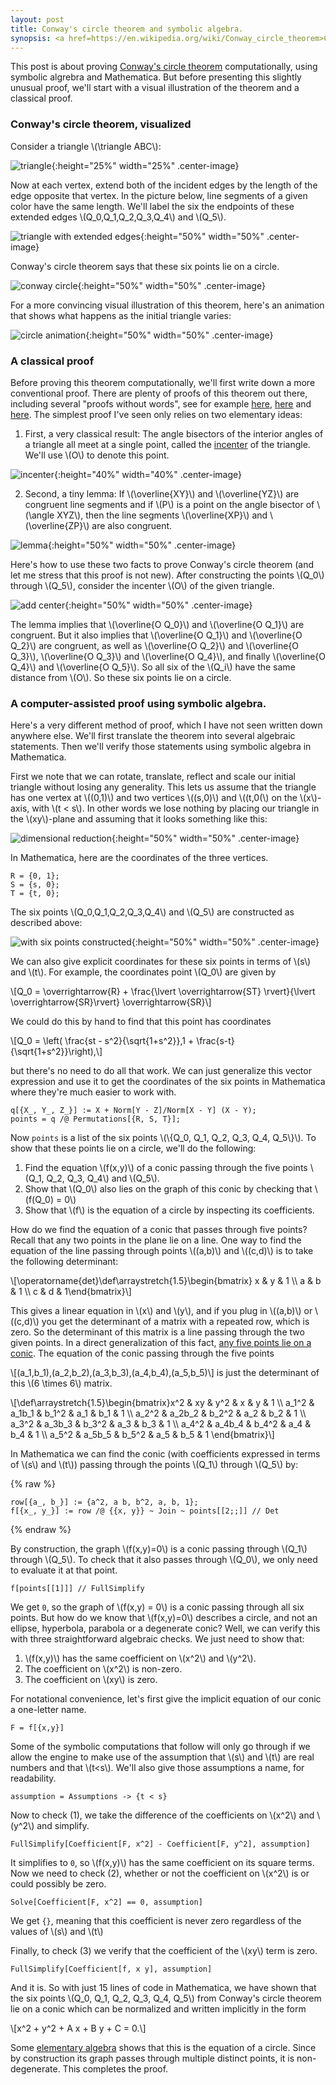 ```yaml
---
layout: post
title: Conway's circle theorem and symbolic algebra.
synopsis: <a href=https://en.wikipedia.org/wiki/Conway_circle_theorem>Conway's circle theorem</a> is a result in classical geometry. We use Mathematica to provide a computer-assisted proof using only symbolic algebra. <br> <br> <p><img src="http://nathanfieldsteel.github.io/public/conwayanimation.gif" alt="circle animation" height="50%" width="50%" class="center-image"/></p>
---
```


This post is about proving [Conway's circle theorem](https://en.wikipedia.org/wiki/Conway_circle_theorem) computationally, using symbolic algrebra and Mathematica. But before presenting this slightly unusual proof, we'll start with a visual illustration of the theorem and a classical proof.

### Conway's circle theorem, visualized

Consider a triangle \\(\triangle ABC\\):

![triangle]({{site.url}}/public/conway1.png){:height="25%" width="25%" .center-image}

Now at each vertex, extend both of the incident edges by the length of the edge opposite that vertex. In the picture below, line segments of a given color have the same length. We'll label the six the endpoints of these extended edges \\(Q_0,Q_1,Q_2,Q_3,Q_4\\) and \\(Q_5\\).

![triangle with extended edges]({{site.url}}/public/conway2.png){:height="50%" width="50%" .center-image}

Conway's circle theorem says that these six points lie on a circle.

![conway circle]({{site.url}}/public/conway3.png){:height="50%" width="50%" .center-image}

For a more convincing visual illustration of this theorem, here's an animation that shows what happens as the initial triangle varies:

![circle animation]({{site.url}}/public/conwayanimation.gif){:height="50%" width="50%" .center-image}

### A classical proof

Before proving this theorem computationally, we'll first write down a more conventional proof. There are plenty of proofs of this theorem out there, including several "proofs without words", see for example [here](https://www.cardcolm.org/JHC.html), [here](https://aperiodical.com/2020/05/the-big-lock-down-math-off-match-14/) and [here](https://arxiv.org/ftp/arxiv/papers/2111/2111.01835.pdf). The simplest proof I've seen only relies on two elementary ideas:

1. First, a very classical result: The angle bisectors of the interior angles of a triangle all meet at a single point, called the [incenter](https://en.wikipedia.org/wiki/Incenter) of the triangle. We'll use \\(O\\) to denote this point.

![incenter]({{site.url}}/public/bisectors.png){:height="40%" width="40%" .center-image}

2. Second, a tiny lemma: If \\(\overline{XY}\\) and \\(\overline{YZ}\\) are congruent line segments and if \\(P\\) is a point on the angle bisector of \\(\angle XYZ\\), then the line segments \\(\overline{XP}\\) and \\(\overline{ZP}\\) are also congruent.

![lemma]({{site.url}}/public/lemma.png){:height="50%" width="50%" .center-image}

Here's how to use these two facts to prove Conway's circle theorem (and let me stress that this proof is not new). After constructing the points \\(Q_0\\) through \\(Q_5\\), consider the incenter \\(O\\) of the given triangle.

![add center]({{site.url}}/public/withincenter.png){:height="50%" width="50%" .center-image}

The lemma implies that \\(\overline{O Q_0}\\) and \\(\overline{O Q_1}\\) are congruent. But it also implies that \\(\overline{O Q_1}\\) and \\(\overline{O Q_2}\\) are congruent, as well as \\(\overline{O Q_2}\\) and \\(\overline{O Q_3}\\), \\(\overline{O Q_3}\\) and \\(\overline{O Q_4}\\), and finally \\(\overline{O Q_4}\\) and \\(\overline{O Q_5}\\). So all six of the \\(Q_i\\) have the same distance from \\(O\\). So these six points lie on a circle.

### A computer-assisted proof using symbolic algebra.

Here's a very different method of proof, which I have not seen written down anywhere else. We'll first translate the theorem into several algebraic statements. Then we'll verify those statements using symbolic algebra in Mathematica.

First we note that we can rotate, translate, reflect and scale our initial triangle without losing any generality. This lets us assume that the triangle has one vertex at \\((0,1)\\) and two vertices \\((s,0)\\) and \\((t,0(\\) on the \\(x\\)-axis, with \\(t < s\\). In other words we lose nothing by placing our triangle in the \\(xy\\)-plane and assuming that it looks something like this:

![dimensional reduction]({{site.url}}/public/coordinates.png){:height="50%" width="50%" .center-image}

In Mathematica, here are the coordinates of the three vertices.

```wl
R = {0, 1};
S = {s, 0};
T = {t, 0};
```

The six points \\(Q_0,Q_1,Q_2,Q_3,Q_4\\) and \\(Q_5\\) are constructed as described above:

![with six points constructed]({{site.url}}/public/qcoordinates.png){:height="50%" width="50%" .center-image}

We can also give explicit coordinates for these six points in terms of \\(s\\) and \\(t\\). For example, the coordinates point \\(Q_0\\) are given by

\\[Q_0 = \overrightarrow{R} + \frac{\lvert \overrightarrow{ST} \rvert}{\lvert \overrightarrow{SR}\rvert} \overrightarrow{SR}\\]

We could do this by hand to find that this point has coordinates

\\[Q_0 = \left( \frac{st - s^2}{\sqrt{1+s^2}},1 + \frac{s-t}{\sqrt{1+s^2}}\right),\\]

but there's no need to do all that work. We can just generalize this vector expression and use it to get the coordinates of the six points in Mathematica where they're much easier to work with.

```wl
q[{X_, Y_, Z_}] := X + Norm[Y - Z]/Norm[X - Y] (X - Y);
points = q /@ Permutations[{R, S, T}];
```

Now `points` is a list of the six points \\(\\{Q_0, Q_1, Q_2, Q_3, Q_4, Q_5\\}\\). To show that these points lie on a circle, we'll do the following:

1. Find the equation \\(f(x,y)\\) of a conic passing through the five points \\(Q_1, Q_2, Q_3, Q_4\\) and \\(Q_5\\).
2. Show that \\(Q_0\\) also lies on the graph of this conic by checking that \\(f(Q_0) = 0\\) 
3. Show that \\(f\\) is the equation of a circle by inspecting its coefficients.

How do we find the equation of a conic that passes through five points? Recall that any two points in the plane lie on a line. One way to find the equation of the line passing through points \\((a,b)\\) and \\((c,d)\\) is to take the following determinant:

\\[\operatorname{det}\def\arraystretch{1.5}\begin{bmatrix} x & y & 1 \\\\ a & b & 1 \\\\ c & d & 1\end{bmatrix}\\]

This gives a linear equation in \\(x\\) and \\(y\\), and if you plug in \\((a,b)\\) or \\((c,d)\\) you get the determinant of a matrix with a repeated row, which is zero. So the determinant of this matrix is a line passing through the two given points. In a direct generalization of this fact, [any five points lie on a conic](https://en.wikipedia.org/wiki/Five_points_determine_a_conic). The equation of the conic passing through the five points

\\[(a_1,b_1),(a_2,b_2),(a_3,b_3),(a_4,b_4),(a_5,b_5)\\] is just the determinant of this \\(6 \times 6\\) matrix.

\\[\def\arraystretch{1.5}\begin{bmatrix}x^2 & xy & y^2 & x & y & 1 \\\\ a_1^2 & a_1b_1 & b_1^2 & a_1 & b_1 & 1 \\\\ a_2^2 & a_2b_2 & b_2^2 & a_2 & b_2 & 1 \\\\ a_3^2 & a_3b_3 & b_3^2 & a_3 & b_3 & 1 \\\\ a_4^2 & a_4b_4 & b_4^2 & a_4 & b_4 & 1 \\\\ a_5^2 & a_5b_5 & b_5^2 & a_5 & b_5 & 1 \end{bmatrix}\\]
		      
In Mathematica we can find the conic (with coefficients expressed in terms of \\(s\\) and \\(t\\)) passing through the points \\(Q_1\\) through \\(Q_5\\) by:

{% raw %}
```wl
row[{a_, b_}] := {a^2, a b, b^2, a, b, 1};
f[{x_, y_}] := row /@ {{x, y}} ~ Join ~ points[[2;;]] // Det
```
{% endraw %}

By construction, the graph \\(f(x,y)=0\\) is a conic passing through \\(Q_1\\) through \\(Q_5\\). To check that it also passes through \\(Q_0\\), we only need to evaluate it at that point.

```wl
f[points[[1]]] // FullSimplify
```

We get `0`, so the graph of \\(f(x,y) = 0\\) is a conic passing through all six points. But how do we know that \\(f(x,y)=0\\) describes a circle, and not an ellipse, hyperbola, parabola or a degenerate conic? Well, we can verify this with three straightforward algebraic checks. We just need to show that:

1. \\(f(x,y)\\) has the same coefficient on \\(x^2\\) and \\(y^2\\).
2. The coefficient on \\(x^2\\) is non-zero.
3. The coefficient on \\(xy\\) is zero.

For notational convenience, let's first give the implicit equation of our conic a one-letter name.

```wl
F = f[{x,y}]
```

Some of the symbolic computations that follow will only go through if we allow the engine to make use of the assumption that \\(s\\) and \\(t\\) are real numbers and that \\(t<s\\). We'll also give those assumptions a name, for readability.

```wl
assumption = Assumptions -> {t < s}
```

Now to check (1), we take the difference of the coefficients on \\(x^2\\) and \\(y^2\\) and simplify.

```wl
FullSimplify[Coefficient[F, x^2] - Coefficient[F, y^2], assumption]
```

It simplifies to `0`, so \\(f(x,y)\\) has the same coefficient on its square terms. Now we need to check (2), whether or not the coefficient on \\(x^2\\) is or could possibly be zero.

```wl
Solve[Coefficient[F, x^2] == 0, assumption]
```

We get `{}`, meaning that this coefficient is never zero regardless of the values of \\(s\\) and \\(t\\)

Finally, to check (3) we verify that the coefficient of the \\(xy\\) term is zero.

```wl
FullSimplify[Coefficient[f, x y], assumption]
```

And it is. So with just 15 lines of code in Mathematica, we have shown that the six points \\(Q_0, Q_1, Q_2, Q_3, Q_4, Q_5\\) from Conway's circle theorem lie on a conic which can be normalized and written implicitly in the form

\\[x^2 + y^2 + A x + B y + C = 0.\\]

Some [elementary algebra](https://en.wikipedia.org/wiki/Completing_the_square) shows that this is the equation of a circle. Since by construction its graph passes through multiple distinct points, it is non-degenerate. This completes the proof.